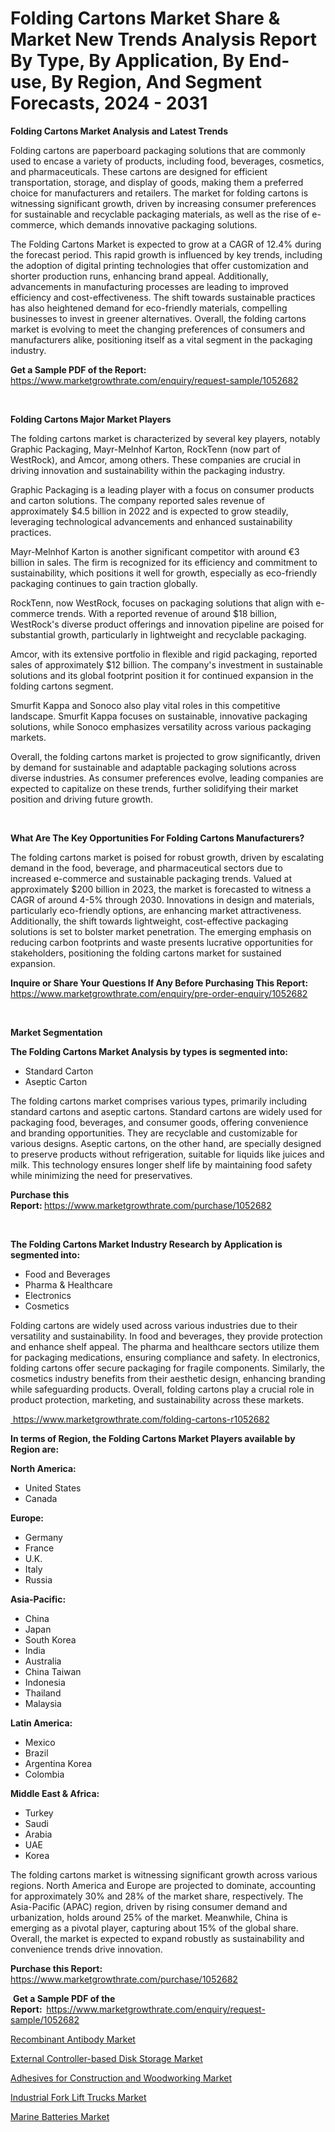 <p><h1>Folding Cartons Market Share & Market New Trends Analysis Report By Type, By Application, By End-use, By Region, And Segment Forecasts, 2024 - 2031</h1></p><p><strong>Folding Cartons Market Analysis and Latest Trends</strong></p>
<p><p>Folding cartons are paperboard packaging solutions that are commonly used to encase a variety of products, including food, beverages, cosmetics, and pharmaceuticals. These cartons are designed for efficient transportation, storage, and display of goods, making them a preferred choice for manufacturers and retailers. The market for folding cartons is witnessing significant growth, driven by increasing consumer preferences for sustainable and recyclable packaging materials, as well as the rise of e-commerce, which demands innovative packaging solutions.</p><p>The Folding Cartons Market is expected to grow at a CAGR of 12.4% during the forecast period. This rapid growth is influenced by key trends, including the adoption of digital printing technologies that offer customization and shorter production runs, enhancing brand appeal. Additionally, advancements in manufacturing processes are leading to improved efficiency and cost-effectiveness. The shift towards sustainable practices has also heightened demand for eco-friendly materials, compelling businesses to invest in greener alternatives. Overall, the folding cartons market is evolving to meet the changing preferences of consumers and manufacturers alike, positioning itself as a vital segment in the packaging industry.</p></p>
<p><strong>Get a Sample PDF of the Report:&nbsp;</strong> <a href="https://www.marketgrowthrate.com/enquiry/request-sample/1052682">https://www.marketgrowthrate.com/enquiry/request-sample/1052682</a></p>
<p>&nbsp;</p>
<p><strong>Folding Cartons Major Market Players</strong></p>
<p><p>The folding cartons market is characterized by several key players, notably Graphic Packaging, Mayr-Melnhof Karton, RockTenn (now part of WestRock), and Amcor, among others. These companies are crucial in driving innovation and sustainability within the packaging industry.</p><p>Graphic Packaging is a leading player with a focus on consumer products and carton solutions. The company reported sales revenue of approximately $4.5 billion in 2022 and is expected to grow steadily, leveraging technological advancements and enhanced sustainability practices.</p><p>Mayr-Melnhof Karton is another significant competitor with around €3 billion in sales. The firm is recognized for its efficiency and commitment to sustainability, which positions it well for growth, especially as eco-friendly packaging continues to gain traction globally.</p><p>RockTenn, now WestRock, focuses on packaging solutions that align with e-commerce trends. With a reported revenue of around $18 billion, WestRock's diverse product offerings and innovation pipeline are poised for substantial growth, particularly in lightweight and recyclable packaging.</p><p>Amcor, with its extensive portfolio in flexible and rigid packaging, reported sales of approximately $12 billion. The company's investment in sustainable solutions and its global footprint position it for continued expansion in the folding cartons segment.</p><p>Smurfit Kappa and Sonoco also play vital roles in this competitive landscape. Smurfit Kappa focuses on sustainable, innovative packaging solutions, while Sonoco emphasizes versatility across various packaging markets.</p><p>Overall, the folding cartons market is projected to grow significantly, driven by demand for sustainable and adaptable packaging solutions across diverse industries. As consumer preferences evolve, leading companies are expected to capitalize on these trends, further solidifying their market position and driving future growth.</p></p>
<p>&nbsp;</p>
<p><strong>What Are The Key Opportunities For Folding Cartons Manufacturers?</strong></p>
<p><p>The folding cartons market is poised for robust growth, driven by escalating demand in the food, beverage, and pharmaceutical sectors due to increased e-commerce and sustainable packaging trends. Valued at approximately $200 billion in 2023, the market is forecasted to witness a CAGR of around 4-5% through 2030. Innovations in design and materials, particularly eco-friendly options, are enhancing market attractiveness. Additionally, the shift towards lightweight, cost-effective packaging solutions is set to bolster market penetration. The emerging emphasis on reducing carbon footprints and waste presents lucrative opportunities for stakeholders, positioning the folding cartons market for sustained expansion.</p></p>
<p><strong>Inquire or Share Your Questions If Any Before Purchasing This Report:</strong> <a href="https://www.marketgrowthrate.com/enquiry/pre-order-enquiry/1052682">https://www.marketgrowthrate.com/enquiry/pre-order-enquiry/1052682</a></p>
<p>&nbsp;</p>
<p><strong>Market Segmentation</strong></p>
<p><strong>The Folding Cartons Market Analysis by types is segmented into:</strong></p>
<p><ul><li>Standard Carton</li><li>Aseptic Carton</li></ul></p>
<p><p>The folding cartons market comprises various types, primarily including standard cartons and aseptic cartons. Standard cartons are widely used for packaging food, beverages, and consumer goods, offering convenience and branding opportunities. They are recyclable and customizable for various designs. Aseptic cartons, on the other hand, are specially designed to preserve products without refrigeration, suitable for liquids like juices and milk. This technology ensures longer shelf life by maintaining food safety while minimizing the need for preservatives.</p></p>
<p><strong>Purchase this Report:&nbsp;</strong><a href="https://www.marketgrowthrate.com/purchase/1052682">https://www.marketgrowthrate.com/purchase/1052682</a></p>
<p>&nbsp;</p>
<p><strong>The Folding Cartons Market Industry Research by Application is segmented into:</strong></p>
<p><ul><li>Food and Beverages</li><li>Pharma & Healthcare</li><li>Electronics</li><li>Cosmetics</li></ul></p>
<p><p>Folding cartons are widely used across various industries due to their versatility and sustainability. In food and beverages, they provide protection and enhance shelf appeal. The pharma and healthcare sectors utilize them for packaging medications, ensuring compliance and safety. In electronics, folding cartons offer secure packaging for fragile components. Similarly, the cosmetics industry benefits from their aesthetic design, enhancing branding while safeguarding products. Overall, folding cartons play a crucial role in product protection, marketing, and sustainability across these markets.</p></p>
<p><a href="https://www.marketgrowthrate.com/folding-cartons-r1052682">&nbsp;https://www.marketgrowthrate.com/folding-cartons-r1052682</a></p>
<p><strong>In terms of Region, the Folding Cartons Market Players available by Region are:</strong></p>
<p>
    <p> <strong> North America: </strong>
        <ul>
            <li>United States</li>
            <li>Canada</li>
        </ul>
        </p> 
    <p> <strong> Europe: </strong>
        <ul>
            <li>Germany</li>
            <li>France</li>
            <li>U.K.</li>
            <li>Italy</li>
            <li>Russia</li>
        </ul>
        </p> 
    <p> <strong> Asia-Pacific: </strong>
        <ul>
            <li>China</li>
            <li>Japan</li>
            <li>South Korea</li>
            <li>India</li>
            <li>Australia</li>
            <li>China Taiwan</li>
            <li>Indonesia</li>
            <li>Thailand</li>
            <li>Malaysia</li>
        </ul>
        </p> 
    <p> <strong> Latin America: </strong>
        <ul>
            <li>Mexico</li>
            <li>Brazil</li>
            <li>Argentina Korea</li>
            <li>Colombia</li>
        </ul>
        </p> 
    <p> <strong> Middle East & Africa: </strong>
        <ul>
            <li>Turkey</li>
            <li>Saudi</li>
            <li>Arabia</li>
            <li>UAE</li>
            <li>Korea</li>
        </ul>
    </p>
    </p>
<p><p>The folding cartons market is witnessing significant growth across various regions. North America and Europe are projected to dominate, accounting for approximately 30% and 28% of the market share, respectively. The Asia-Pacific (APAC) region, driven by rising consumer demand and urbanization, holds around 25% of the market. Meanwhile, China is emerging as a pivotal player, capturing about 15% of the global share. Overall, the market is expected to expand robustly as sustainability and convenience trends drive innovation.</p></p>
<p><strong>Purchase this Report: </strong><a href="https://www.marketgrowthrate.com/purchase/1052682">https://www.marketgrowthrate.com/purchase/1052682</a></p>
<p>&nbsp;<strong>Get a Sample PDF of the Report:&nbsp;&nbsp;</strong><a href="https://www.marketgrowthrate.com/enquiry/request-sample/1052682">https://www.marketgrowthrate.com/enquiry/request-sample/1052682</a></p>
<p><strong></strong></p>
<p><p><a href="https://www.linkedin.com/pulse/recombinant-antibody-market-indicators-size-regional-breakdown-9e1uc">Recombinant Antibody Market</a></p><p><a href="https://medium.com/@sanjidatalukdar97/external-controller-based-disk-storage-market-research-report-exploring-market-size-and-revenue-c346e3e26c51">External Controller-based Disk Storage Market</a></p><p><a href="https://issuu.com/reportprime-2/docs/adhesives-for-construction-and-wood_9c3e649dbac8e4">Adhesives for Construction and Woodworking Market</a></p><p><a href="https://github.com/ParvinKhatun77/Market-Research-Report-List-1/blob/main/industrial-fork-lift-trucks-market.md">Industrial Fork Lift Trucks Market</a></p><p><a href="https://www.linkedin.com/pulse/what-growth-opportunities-challenges-marine-batteries-mqcyc">Marine Batteries Market</a></p></p>